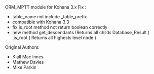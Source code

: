 ORM_MPTT module for Kohana 3.x
Fix :
- table_name not include _table_prefix
- compatible with Kohana 3.3
- fix is_root method not return boolean correctly
- new method get_descendants (Returns all childs Database_Result ) ,is_root ( Returns all highests level node )

Original Authors:

- Kiall Mac Innes
- Mathew Davies
- Mike Parkin
